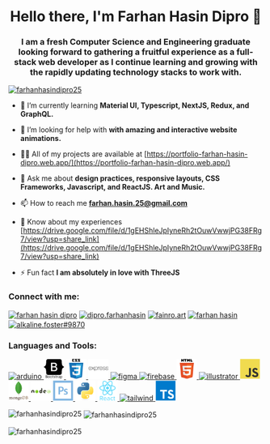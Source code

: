 <h1 align="center">Hello there, I'm Farhan Hasin Dipro 👋</h1>
<h3 align="center">I am a fresh Computer Science and Engineering graduate looking forward to gathering a fruitful experience as a full-stack web developer as I continue learning and growing with the rapidly updating technology stacks to work with.</h3>

<p align="left"> <a href="https://github.com/ryo-ma/github-profile-trophy"><img src="https://github-profile-trophy.vercel.app/?username=farhanhasindipro25" alt="farhanhasindipro25" /></a> </p>

- 🌱 I’m currently learning **Material UI, Typescript, NextJS, Redux, and GraphQL.**

- 🤝 I’m looking for help with **with amazing and interactive website animations.**

- 👨‍💻 All of my projects are available at [https://portfolio-farhan-hasin-dipro.web.app/](https://portfolio-farhan-hasin-dipro.web.app/)

- 💬 Ask me about **design practices, responsive layouts, CSS Frameworks, Javascript, and ReactJS. Art and Music.**

- 📫 How to reach me **farhan.hasin.25@gmail.com**

- 📄 Know about my experiences [https://drive.google.com/file/d/1gEHShleJpIyneRh2tOuwVwwjPG38FRg7/view?usp=share_link](https://drive.google.com/file/d/1gEHShleJpIyneRh2tOuwVwwjPG38FRg7/view?usp=share_link)

- ⚡ Fun fact **I am absolutely in love with ThreeJS**

<h3 align="left">Connect with me:</h3>
<p align="left">
<a href="https://linkedin.com/in/farhan hasin dipro" target="blank"><img align="center" src="https://raw.githubusercontent.com/rahuldkjain/github-profile-readme-generator/master/src/images/icons/Social/linked-in-alt.svg" alt="farhan hasin dipro" height="30" width="40" /></a>
<a href="https://fb.com/dipro.farhanhasin" target="blank"><img align="center" src="https://raw.githubusercontent.com/rahuldkjain/github-profile-readme-generator/master/src/images/icons/Social/facebook.svg" alt="dipro.farhanhasin" height="30" width="40" /></a>
<a href="https://instagram.com/fainro.art" target="blank"><img align="center" src="https://raw.githubusercontent.com/rahuldkjain/github-profile-readme-generator/master/src/images/icons/Social/instagram.svg" alt="fainro.art" height="30" width="40" /></a>
<a href="https://www.behance.net/farhan hasin" target="blank"><img align="center" src="https://raw.githubusercontent.com/rahuldkjain/github-profile-readme-generator/master/src/images/icons/Social/behance.svg" alt="farhan hasin" height="30" width="40" /></a>
<a href="https://discord.gg/alkaline.foster#9870" target="blank"><img align="center" src="https://raw.githubusercontent.com/rahuldkjain/github-profile-readme-generator/master/src/images/icons/Social/discord.svg" alt="alkaline.foster#9870" height="30" width="40" /></a>
</p>

<h3 align="left">Languages and Tools:</h3>
<p align="left"> <a href="https://www.arduino.cc/" target="_blank" rel="noreferrer"> <img src="https://cdn.worldvectorlogo.com/logos/arduino-1.svg" alt="arduino" width="40" height="40"/> </a> <a href="https://getbootstrap.com" target="_blank" rel="noreferrer"> <img src="https://raw.githubusercontent.com/devicons/devicon/master/icons/bootstrap/bootstrap-plain-wordmark.svg" alt="bootstrap" width="40" height="40"/> </a> <a href="https://www.w3schools.com/css/" target="_blank" rel="noreferrer"> <img src="https://raw.githubusercontent.com/devicons/devicon/master/icons/css3/css3-original-wordmark.svg" alt="css3" width="40" height="40"/> </a> <a href="https://expressjs.com" target="_blank" rel="noreferrer"> <img src="https://raw.githubusercontent.com/devicons/devicon/master/icons/express/express-original-wordmark.svg" alt="express" width="40" height="40"/> </a> <a href="https://www.figma.com/" target="_blank" rel="noreferrer"> <img src="https://www.vectorlogo.zone/logos/figma/figma-icon.svg" alt="figma" width="40" height="40"/> </a> <a href="https://firebase.google.com/" target="_blank" rel="noreferrer"> <img src="https://www.vectorlogo.zone/logos/firebase/firebase-icon.svg" alt="firebase" width="40" height="40"/> </a> <a href="https://www.w3.org/html/" target="_blank" rel="noreferrer"> <img src="https://raw.githubusercontent.com/devicons/devicon/master/icons/html5/html5-original-wordmark.svg" alt="html5" width="40" height="40"/> </a> <a href="https://www.adobe.com/in/products/illustrator.html" target="_blank" rel="noreferrer"> <img src="https://www.vectorlogo.zone/logos/adobe_illustrator/adobe_illustrator-icon.svg" alt="illustrator" width="40" height="40"/> </a> <a href="https://developer.mozilla.org/en-US/docs/Web/JavaScript" target="_blank" rel="noreferrer"> <img src="https://raw.githubusercontent.com/devicons/devicon/master/icons/javascript/javascript-original.svg" alt="javascript" width="40" height="40"/> </a> <a href="https://www.mongodb.com/" target="_blank" rel="noreferrer"> <img src="https://raw.githubusercontent.com/devicons/devicon/master/icons/mongodb/mongodb-original-wordmark.svg" alt="mongodb" width="40" height="40"/> </a> <a href="https://nodejs.org" target="_blank" rel="noreferrer"> <img src="https://raw.githubusercontent.com/devicons/devicon/master/icons/nodejs/nodejs-original-wordmark.svg" alt="nodejs" width="40" height="40"/> </a> <a href="https://www.photoshop.com/en" target="_blank" rel="noreferrer"> <img src="https://raw.githubusercontent.com/devicons/devicon/master/icons/photoshop/photoshop-line.svg" alt="photoshop" width="40" height="40"/> </a> <a href="https://www.python.org" target="_blank" rel="noreferrer"> <img src="https://raw.githubusercontent.com/devicons/devicon/master/icons/python/python-original.svg" alt="python" width="40" height="40"/> </a> <a href="https://reactjs.org/" target="_blank" rel="noreferrer"> <img src="https://raw.githubusercontent.com/devicons/devicon/master/icons/react/react-original-wordmark.svg" alt="react" width="40" height="40"/> </a> <a href="https://tailwindcss.com/" target="_blank" rel="noreferrer"> <img src="https://www.vectorlogo.zone/logos/tailwindcss/tailwindcss-icon.svg" alt="tailwind" width="40" height="40"/> </a> <a href="https://www.typescriptlang.org/" target="_blank" rel="noreferrer"> <img src="https://raw.githubusercontent.com/devicons/devicon/master/icons/typescript/typescript-original.svg" alt="typescript" width="40" height="40"/> </a> </p>

<p><img align="left" src="https://github-readme-stats.vercel.app/api/top-langs?username=farhanhasindipro25&show_icons=true&locale=en&layout=compact" alt="farhanhasindipro25" /></p>

<p>&nbsp;<img align="center" src="https://github-readme-stats.vercel.app/api?username=farhanhasindipro25&show_icons=true&locale=en" alt="farhanhasindipro25" /></p>

<p><img align="center" src="https://github-readme-streak-stats.herokuapp.com/?user=farhanhasindipro25&" alt="farhanhasindipro25" /></p>
